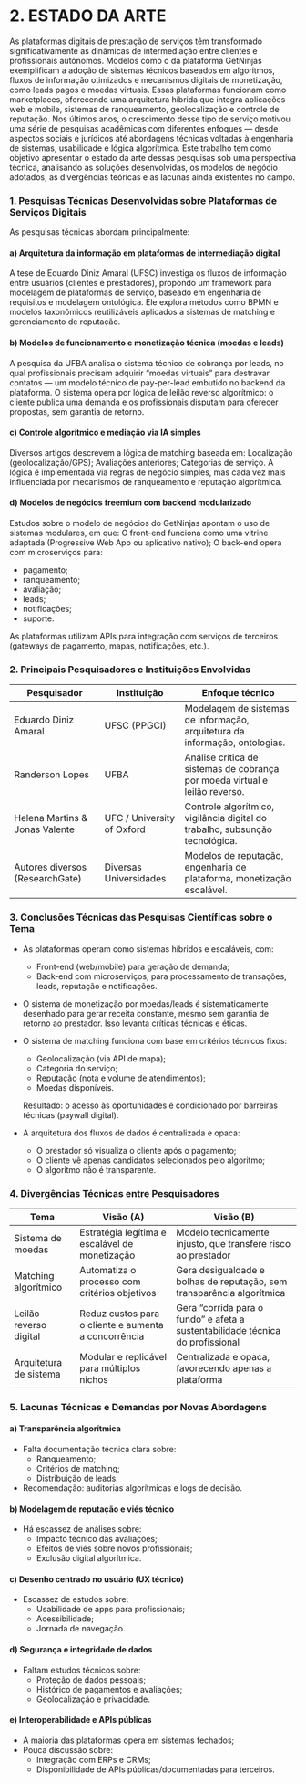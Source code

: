# 2. ESTADO DA ARTE
<!--O estado da arte é um mapeamento de toda a produção acadêmica sobre um assunto específico, aqui especificamente sobre o tema escolhido para o seu trabalho. A ideia consiste em reunir as conclusões que outras pesquisas científicas chegaram sobre um determinado assunto. Neste momento você deverá buscar respostas para as seguintes perguntas:

1.	Quais pesquisas estão sendo desenvolvidas sobre esse tema?
2.	Quem está pesquisando e onde?
3.	O que as atuais pesquisas científicas concluíram sobre o tema? 
4.	Quais as divergências dos pesquisadores sobre o assunto? 
5.	Quais aspectos carecem de maior abordagem?

É importante referenciar estas pesquisas, fazendo as devidas citações de acordo com as normas da ABNT e colocando as referências completas ao final do trabalho.-->

As plataformas digitais de prestação de serviços têm transformado significativamente as dinâmicas de intermediação entre clientes e profissionais autônomos. Modelos como o da plataforma GetNinjas exemplificam a adoção de sistemas técnicos baseados em algoritmos, fluxos de informação otimizados e mecanismos digitais de monetização, como leads pagos e moedas virtuais. Essas plataformas funcionam como marketplaces, oferecendo uma arquitetura híbrida que integra aplicações web e mobile, sistemas de ranqueamento, geolocalização e controle de reputação.
Nos últimos anos, o crescimento desse tipo de serviço motivou uma série de pesquisas acadêmicas com diferentes enfoques — desde aspectos sociais e jurídicos até abordagens técnicas voltadas à engenharia de sistemas, usabilidade e lógica algorítmica. Este trabalho tem como objetivo apresentar o estado da arte dessas pesquisas sob uma perspectiva técnica, analisando as soluções desenvolvidas, os modelos de negócio adotados, as divergências teóricas e as lacunas ainda existentes no campo.

### 1. Pesquisas Técnicas Desenvolvidas sobre Plataformas de Serviços Digitais
As pesquisas técnicas abordam principalmente:
#### a) Arquitetura da informação em plataformas de intermediação digital
A tese de Eduardo Diniz Amaral (UFSC) investiga os fluxos de informação entre usuários (clientes e prestadores), propondo um framework para modelagem de plataformas de serviço, baseado em engenharia de requisitos e modelagem ontológica.
Ele explora métodos como BPMN e modelos taxonômicos reutilizáveis aplicados a sistemas de matching e gerenciamento de reputação.
#### b) Modelos de funcionamento e monetização técnica (moedas e leads)
A pesquisa da UFBA analisa o sistema técnico de cobrança por leads, no qual profissionais precisam adquirir “moedas virtuais” para destravar contatos — um modelo técnico de pay-per-lead embutido no backend da plataforma.
O sistema opera por lógica de leilão reverso algorítmico: o cliente publica uma demanda e os profissionais disputam para oferecer propostas, sem garantia de retorno.
#### c) Controle algorítmico e mediação via IA simples
Diversos artigos descrevem a lógica de matching baseada em:
Localização (geolocalização/GPS);
Avaliações anteriores;
Categorias de serviço.
A lógica é implementada via regras de negócio simples, mas cada vez mais influenciada por mecanismos de ranqueamento e reputação algorítmica.
#### d) Modelos de negócios freemium com backend modularizado
Estudos sobre o modelo de negócios do GetNinjas apontam o uso de sistemas modulares, em que:
O front-end funciona como uma vitrine adaptada (Progressive Web App ou aplicativo nativo);
O back-end opera com microserviços para:
- pagamento;
- ranqueamento;
- avaliação;
- leads;
- notificações;
- suporte.

As plataformas utilizam APIs para integração com serviços de terceiros (gateways de pagamento, mapas, notificações, etc.).

### 2. Principais Pesquisadores e Instituições Envolvidas

|Pesquisador    | Instituição  | Enfoque técnico|
|------|-----------------------------------------|----|
| Eduardo Diniz Amaral | UFSC (PPGCI) | Modelagem de sistemas de informação, arquitetura da informação, ontologias. |
| Randerson Lopes | UFBA | Análise crítica de sistemas de cobrança por moeda virtual e leilão reverso. |
| Helena Martins & Jonas Valente | UFC / University of Oxford | Controle algorítmico, vigilância digital do trabalho, subsunção tecnológica. |
| Autores diversos (ResearchGate) | Diversas Universidades | Modelos de reputação, engenharia de plataforma, monetização escalável. |

### 3. Conclusões Técnicas das Pesquisas Científicas sobre o Tema
- As plataformas operam como sistemas híbridos e escaláveis, com:
  - Front-end (web/mobile) para geração de demanda;
  - Back-end com microserviços, para processamento de transações, leads, reputação e notificações.
    
- O sistema de monetização por moedas/leads é sistematicamente desenhado para gerar receita constante, mesmo sem garantia de retorno ao prestador. Isso levanta críticas técnicas e éticas.
  
- O sistema de matching funciona com base em critérios técnicos fixos:
  - Geolocalização (via API de mapa);
  - Categoria do serviço;
  - Reputação (nota e volume de atendimentos);
  - Moedas disponíveis.
  
  Resultado: o acesso às oportunidades é condicionado por barreiras técnicas (paywall digital).

- A arquitetura dos fluxos de dados é centralizada e opaca:
  - O prestador só visualiza o cliente após o pagamento;
  - O cliente vê apenas candidatos selecionados pelo algoritmo;
  - O algoritmo não é transparente.



### 4. Divergências Técnicas entre Pesquisadores

|Tema | Visão (A) | Visão (B) |
|------|-----------------------------------------|----|
| Sistema de moedas | Estratégia legítima e escalável de monetização | Modelo tecnicamente injusto, que transfere risco ao prestador |
| Matching algorítmico | Automatiza o processo com critérios objetivos | Gera desigualdade e bolhas de reputação, sem transparência algorítmica |
| Leilão reverso digital | Reduz custos para o cliente e aumenta a concorrência | Gera “corrida para o fundo” e afeta a sustentabilidade técnica do profissional |
| Arquitetura de sistema | Modular e replicável para múltiplos nichos | Centralizada e opaca, favorecendo apenas a plataforma |





### 5. Lacunas Técnicas e Demandas por Novas Abordagens
   
#### a) Transparência algorítmica
- Falta documentação técnica clara sobre:
  - Ranqueamento;
  - Critérios de matching;
  - Distribuição de leads.
- Recomendação: auditorias algorítmicas e logs de decisão.
  
#### b) Modelagem de reputação e viés técnico
- Há escassez de análises sobre:
  - Impacto técnico das avaliações;
  - Efeitos de viés sobre novos profissionais;
  - Exclusão digital algorítmica.
    
#### c) Desenho centrado no usuário (UX técnico)
- Escassez de estudos sobre:
  - Usabilidade de apps para profissionais;
  - Acessibilidade;
  - Jornada de navegação.
    
#### d) Segurança e integridade de dados
- Faltam estudos técnicos sobre:
  - Proteção de dados pessoais;
  - Histórico de pagamentos e avaliações;
  - Geolocalização e privacidade.
    
#### e) Interoperabilidade e APIs públicas
- A maioria das plataformas opera em sistemas fechados;
- Pouca discussão sobre:
  - Integração com ERPs e CRMs;
  - Disponibilidade de APIs públicas/documentadas para terceiros.